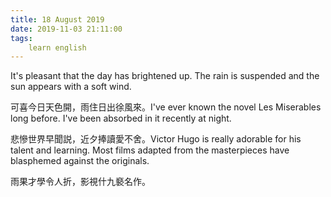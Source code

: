 ```yaml
---
title: 18 August 2019
date: 2019-11-03 21:11:00
tags:
    learn english
---
```

It's pleasant that the day has brightened up. The rain
is suspended and the sun appears with a soft wind. 

可喜今日天色開，雨住日出徐風來。I've ever known the novel Les Miserables long before. I've been
absorbed in it recently at night. 

悲慘世界早聞説，近夕捧讀愛不舍。Victor Hugo is really adorable for his
talent and learning. Most films adapted from the masterpieces have blasphemed
against the originals. 

雨果才學令人折，影視什九褻名作。